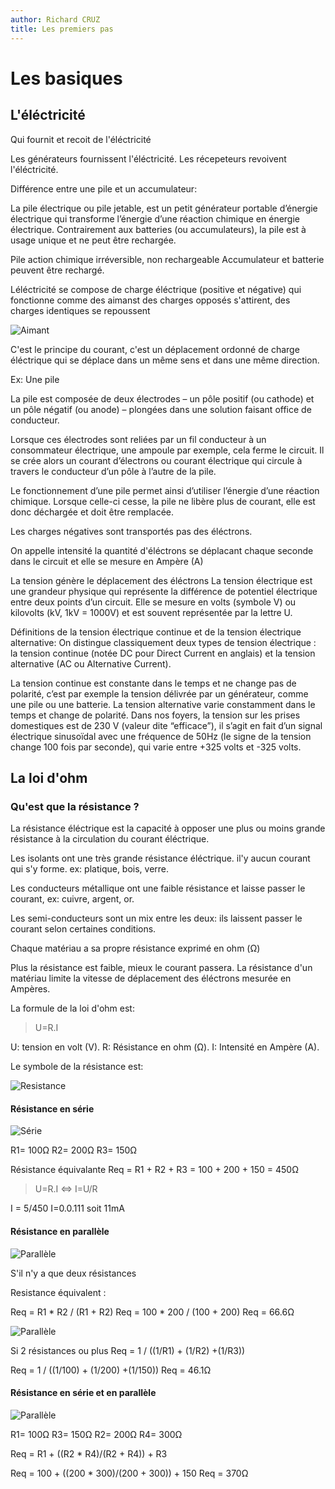 ```yaml
---
author: Richard CRUZ
title: Les premiers pas
---
```


# Les basiques

## L'éléctricité

Qui fournit et recoit de l'éléctricité

Les générateurs fournissent l'éléctricité.
Les récepeteurs revoivent l'éléctricité.

Différence entre une pile et un accumulateur:

La pile électrique ou pile jetable, est un petit générateur portable d’énergie électrique qui transforme l’énergie d’une réaction chimique en énergie électrique. Contrairement aux batteries (ou accumulateurs), la pile est à usage unique et ne peut être rechargée.

Pile action chimique irréversible, non rechargeable
Accumulateur et batterie peuvent être rechargé.

Léléctricité se compose de charge éléctrique (positive et négative) qui fonctionne comme des aimanst des charges opposés s'attirent, des charges identiques se repoussent

![Aimant](../img/aimant.png)

C'est le principe du courant, c'est un déplacement ordonné de charge éléctrique qui se déplace dans un même sens et dans une même direction.

Ex: Une pile

La pile est composée de deux électrodes – un pôle positif (ou cathode) et un pôle négatif (ou anode) – plongées dans une solution faisant office de conducteur.

Lorsque ces électrodes sont reliées par un fil conducteur à un consommateur électrique, une ampoule par exemple, cela ferme le circuit. Il se crée alors un courant d’électrons ou courant électrique qui circule à travers le conducteur d’un pôle à l’autre de la pile.

Le fonctionnement d’une pile permet ainsi d’utiliser l’énergie d’une réaction chimique. Lorsque celle-ci cesse, la pile ne libère plus de courant, elle est donc déchargée et doit être remplacée.

Les charges négatives sont transportés pas des éléctrons.

On appelle intensité la quantité d'éléctrons se déplacant chaque seconde dans le circuit et elle se mesure en Ampère (A)

La tension génère le déplacement des éléctrons
La tension électrique est une grandeur physique qui représente la différence de potentiel électrique entre deux points d’un circuit. Elle se mesure en volts (symbole V) ou kilovolts (kV, 1kV = 1000V) et est souvent représentée par la lettre U.

Définitions de la tension électrique continue et de la tension électrique alternative:
On distingue classiquement deux types de tension électrique : la tension continue (notée DC pour Direct Current en anglais) et la tension alternative (AC ou Alternative Current).

La tension continue est constante dans le temps et ne change pas de polarité, c’est par exemple la tension délivrée par un générateur, comme une pile ou une batterie. La tension alternative varie constamment dans le temps et change de polarité. Dans nos foyers, la tension sur les prises domestiques est de 230 V (valeur dite “efficace”), il s’agit en fait d’un signal électrique sinusoïdal avec une fréquence de 50Hz (le signe de la tension change 100 fois par seconde), qui varie entre +325 volts et -325 volts.

## La loi d'ohm

### Qu'est que la résistance ?

La résistance éléctrique est la capacité à opposer une plus ou moins grande résistance à la circulation du courant éléctrique.

Les isolants ont une très grande résistance éléctrique. il'y aucun courant qui s'y forme. ex: platique, bois, verre.

Les conducteurs métallique ont une faible résistance et laisse passer le courant, ex: cuivre, argent, or.

Les semi-conducteurs sont un mix entre les deux: ils laissent passer le courant selon certaines conditions. 

Chaque matériau a sa propre résistance exprimé en ohm (Ω)

Plus la résistance est faible, mieux le courant passera. La résistance d'un matériau limite la vitesse de déplacement des éléctrons mesurée en Ampères.

La formule de la loi d'ohm est:

> U=R.I

U: tension en volt (V).
R: Résistance en ohm (Ω).
I: Intensité en Ampère (A).


Le symbole de la résistance est: 

![Resistance](../img/resistance.png)

#### Résistance en série

![Série](../img/circuit.png)

R1= 100Ω
R2= 200Ω
R3= 150Ω

Résistance équivalante
Req = R1 + R2 + R3 = 100 + 200 + 150 = 450Ω

> U=R.I <=> I=U/R

I = 5/450
I=0.0.111 soit 11mA

#### Résistance en parallèle

![Parallèle](../img/circuitpara.png)

S'il n'y a que deux résistances

Resistance équivalent :

Req = R1 * R2 / (R1 + R2)
Req = 100 * 200 / (100 + 200)
Req = 66.6Ω

![Parallèle](../img/circuitpara2.png)

Si 2 résistances ou plus
Req = 1 / ((1/R1) + (1/R2) +(1/R3))

Req = 1 / ((1/100) + (1/200) +(1/150))
Req = 46.1Ω

#### Résistance en série et en parallèle

![Parallèle](../img/circuitpara3.png)

R1= 100Ω R3= 150Ω
R2= 200Ω R4= 300Ω

Req = R1 + ((R2 * R4)/(R2 + R4)) + R3

Req = 100 + ((200 * 300)/(200 + 300)) + 150
Req = 370Ω
